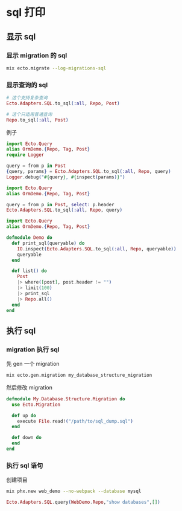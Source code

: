 # sql 打印

## 显示 sql

### 显示 migration 的 sql

```sh
mix ecto.migrate --log-migrations-sql
```

### 显示查询的 sql

```elixir
# 这个支持复杂查询
Ecto.Adapters.SQL.to_sql(:all, Repo, Post)

# 这个只适用普通查询
Repo.to_sql(:all, Post)
```

例子

```elixir
import Ecto.Query
alias OrmDemo.{Repo, Tag, Post}
require Logger

query = from p in Post
{query, params} = Ecto.Adapters.SQL.to_sql(:all, Repo, query)
Logger.debug("#{query}, #{inspect(params)}")
```

```elixir
import Ecto.Query
alias OrmDemo.{Repo, Tag, Post}

query = from p in Post, select: p.header
Ecto.Adapters.SQL.to_sql(:all, Repo, query)
```

```elixir
import Ecto.Query
alias OrmDemo.{Repo, Tag, Post}

defmodule Demo do
  def print_sql(queryable) do
    IO.inspect(Ecto.Adapters.SQL.to_sql(:all, Repo, queryable))
    queryable
  end

  def list() do
    Post
    |> where([post], post.header != "")
    |> limit(100)
    |> print_sql
    |> Repo.all()
  end
end
```

## 执行 sql

### migration 执行 sql

先 gen 一个 migration

```sh
mix ecto.gen.migration my_database_structure_migration
```

然后修改 migration

```elixir
defmodule My.Database.Structure.Migration do
  use Ecto.Migration

  def up do
    execute File.read!("/path/to/sql_dump.sql")
  end

  def down do
  end
end
```

### 执行 sql 语句

创建项目

```sh
mix phx.new web_demo --no-webpack --database mysql
```

```elixir
Ecto.Adapters.SQL.query(WebDemo.Repo,"show databases",[])
```
